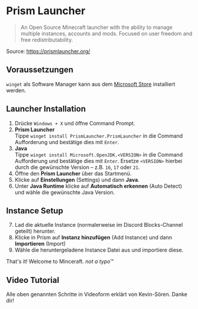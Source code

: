 <script setup>
  import YoutubeEmbed from '@/components/YoutubeEmbed.vue'
</script>

# Prism Launcher

> An Open Source Minecraft launcher with the ability to manage multiple instances, accounts and mods. Focused on user freedom and free redistributability.

Source: https://prismlauncher.org/



## Voraussetzungen

`winget` als Software Manager kann aus dem [Microsoft Store](https://www.microsoft.com/store/productId/9NBLGGH4NNS1) installiert werden.


## Launcher Installation

1. Drücke `Windows + X` und öffne Command Prompt.
2. **Prism Launcher**<br>
   Tippe `winget install PrismLauncher.PrismLauncher` in die Command Aufforderung und bestätige dies mit `Enter`.
3. **Java**<br>
   Tippe `winget install Microsoft.OpenJDK.<VERSION>` in die Command Aufforderung und bestätige dies mit `Enter`. Ersetze `<VERSION>` hierbei durch die gewünschte Version – z.B. `16`, `17` oder `21`.
4. Öffne den **Prism Launcher** über das Startmenü.
5. Klicke auf **Einstellungen** (Settings) und dann **Java**.
6. Unter **Java Runtime** klicke auf **Automatisch erkennen** (Auto Detect) und wähle die gewünschte Java Version.

## Instance Setup

7. Lad die aktuelle Instance (normalerweise im Discord Blocks-Channel geteilt) herunter.
8. Klicke in Prism auf **Instanz hinzufügen** (Add Instance) und dann **Importieren** (Import)
9. Wähle die heruntergeladene Instance Datei aus und importiere diese.

That's it! Welcome to Minceraft. *not a typo™*

## Video Tutorial

Alle oben genannten Schritte in Videoform erklärt von Kevin-Sören. Danke dir!

<YoutubeEmbed watchId="VVbB9dlRveg" />
